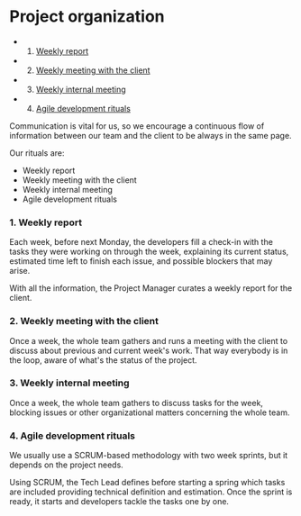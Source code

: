 # Project organization

- 1. [Weekly report](#Weeklyreport)
- 2. [Weekly meeting with the client](#Weeklymeetingwiththeclient)
- 3. [Weekly internal meeting](#Weeklyinternalmeeting)
- 4. [Agile development rituals](#Agiledevelopmentrituals)

Communication is vital for us, so we encourage a continuous flow of information between our team and the client to be always in the same page.

Our rituals are:

- Weekly report
- Weekly meeting with the client
- Weekly internal meeting
- Agile development rituals

### 1. <a name='Weeklyreport'></a>Weekly report

Each week, before next Monday, the developers fill a check-in with the tasks they were working on through the week, explaining its current status, estimated time left to finish each issue, and possible blockers that may arise.

With all the information, the Project Manager curates a weekly report for the client.

### 2. <a name='Weeklymeetingwiththeclient'></a>Weekly meeting with the client

Once a week, the whole team gathers and runs a meeting with the client to discuss about previous and current week's work. That way everybody is in the loop, aware of what's the status of the project.

### 3. <a name='Weeklyinternalmeeting'></a>Weekly internal meeting

Once a week, the whole team gathers to discuss tasks for the week, blocking issues or other organizational matters concerning the whole team.

### 4. <a name='Agiledevelopmentrituals'></a>Agile development rituals

We usually use a SCRUM-based methodology with two week sprints, but it depends on the project needs.

Using SCRUM, the Tech Lead defines before starting a spring which tasks are included providing technical definition and estimation. Once the sprint is ready, it starts and developers tackle the tasks one by one.
